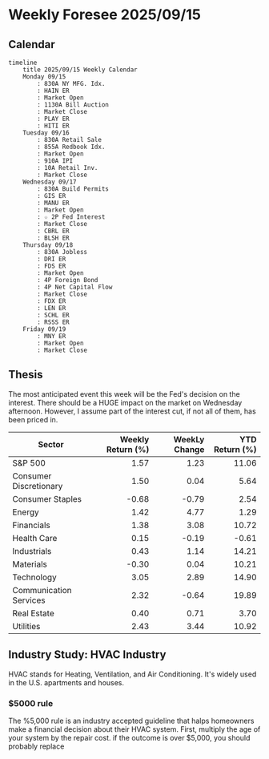 # Weekly Foresee 2025/09/15

## Calendar

```mermaid
timeline
    title 2025/09/15 Weekly Calendar
    Monday 09/15
        : 830A NY MFG. Idx.
        : HAIN ER
        : Market Open
        : 1130A Bill Auction
        : Market Close
        : PLAY ER
        : HITI ER
    Tuesday 09/16
        : 830A Retail Sale
        : 855A Redbook Idx.
        : Market Open
        : 910A IPI
        : 10A Retail Inv.
        : Market Close
    Wednesday 09/17
        : 830A Build Permits
        : GIS ER
        : MANU ER
        : Market Open
        : ☆ 2P Fed Interest
        : Market Close
        : CBRL ER
        : BLSH ER
    Thursday 09/18
        : 830A Jobless
        : DRI ER
        : FDS ER 
        : Market Open
        : 4P Foreign Bond
        : 4P Net Capital Flow
        : Market Close
        : FDX ER
        : LEN ER
        : SCHL ER
        : RSSS ER
    Friday 09/19
        : MNY ER
        : Market Open
        : Market Close
```

## Thesis

The most anticipated event this week will be the Fed's decision on the interest. There should be a HUGE impact on the market on Wednesday afternoon. However, I assume part of the interest cut, if not all of them, has been priced in.

| Sector | Weekly Return (%) | WeekLy Change | YTD Return (%) |
|---|---:|---:|---:|
| S&P 500 |             1.57 |         1.23 |          11.06 |
| Consumer Discretionary |             1.50 |         0.04 |           5.64 |
| Consumer Staples |            -0.68 |        -0.79 |           2.54 |
| Energy |             1.42 |         4.77 |           1.29 |
| Financials |             1.38 |         3.08 |          10.72 |
| Health Care |             0.15 |        -0.19 |          -0.61 |
| Industrials |             0.43 |         1.14 |          14.21 |
| Materials |            -0.30 |         0.04 |          10.21 |
| Technology |             3.05 |         2.89 |          14.90 |
| Communication Services |             2.32 |        -0.64 |          19.89 |
| Real Estate |             0.40 |         0.71 |           3.70 |
| Utilities |             2.43 |         3.44 |          10.92 |

## Industry Study: HVAC Industry

HVAC stands for Heating, Ventilation, and Air Conditioning. It's widely used in the U.S. apartments and houses.

### $5000 rule

The %5,000 rule is an industry accepted guideline that halps homeowners make a financial decision about their HVAC system. First, multiply the age of your system by the repair cost. if the outcome is over $5,000, you should probably replace
